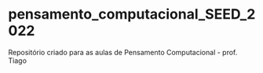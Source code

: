 # pensamento_computacional_SEED_2022
Repositório criado para as aulas de Pensamento Computacional - prof. Tiago
